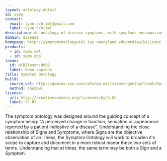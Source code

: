 ```yaml
---
layout: ontology_detail
id: symp
contact:
  email: lynn.schriml@gmail.com
  label: Lynn Schriml
description: An ontology of disease symptoms, with symptoms encompasing perceived changes in function, sensations or appearance reported by a patient indicative of a disease.
domain: disease
homepage: http://symptomontologywiki.igs.umaryland.edu/mediawiki/index.php/Main_Page
products:
  - id: symp.owl
  - id: symp.obo
taxon:
  id: NCBITaxon:9606
  label: Homo sapiens
title: Symptom Ontology
build:
  source_url: http://gemina.svn.sourceforge.net/viewvc/gemina/trunk/Gemina/ontologies/gemina_symptom.obo
  method: obo2owl
license:
  url: http://creativecommons.org/licenses/by/3.0/
  label: CC-BY
---
```


The symptom ontology was designed around the guiding concept of a symptom being: "A perceived change in function, sensation or appearance reported by a patient indicative of a disease". Understanding the close relationship of Signs and Symptoms, where Signs are the objective observation of an illness, the Symptom Ontology will work to broaden it's scope to capture and document in a more robust manor these two sets of terms. Understanding that at times, the same term may be both a Sign and a Symptom.
